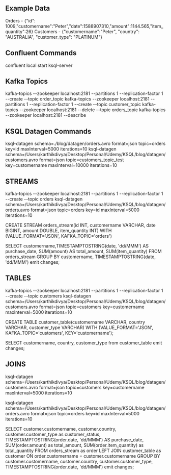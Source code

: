 ## Example Data

Orders - {"id": 1009,"customername":"Peter","date":1588907310,"amount":1144.565,"item_quantity":26}
Customers - {"customername":"Peter", "country": "AUSTRALIA", "customer_type": "PLATINUM"}

## Confluent Commands

confluent local start ksql-server

## Kafka Topics

kafka-topics --zookeeper localhost:2181 --partitions 1 --replication-factor 1 --create --topic order_topic
kafka-topics --zookeeper localhost:2181 --partitions 1 --replication-factor 1 --create --topic customer_topic
kafka-topics --zookeeper localhost:2181 --delete --topic orders_topic
kafka-topics --zookeeper localhost:2181 --describe

## KSQL Datagen Commands

ksql-datagen schema=./blog/datagen/orders.avro format=json topic=orders key=id maxInterval=5000 iterations=10
ksql-datagen schema=/Users/karthikdivya/Desktop/Personal/Udemy/KSQL/blog/datagen/customers.avro format=json topic=customers_topic_test key=customername maxInterval=10000 iterations=10

## STREAMS

kafka-topics --zookeeper localhost:2181 --partitions 1 --replication-factor 1 --create --topic orders
ksql-datagen schema=/Users/karthikdivya/Desktop/Personal/Udemy/KSQL/blog/datagen/orders.avro format=json topic=orders  key=id maxInterval=5000 iterations=10

CREATE STREAM orders_stream(id INT, customername VARCHAR, date BIGINT, amount DOUBLE, item_quantity INT)
WITH (VALUE_FORMAT='JSON', KAFKA_TOPIC='orders')

SELECT customername,TIMESTAMPTOSTRING(date, 'dd/MMM') AS purchase_date, 
SUM(amount) AS total_amount, SUM(item_quantity) 
FROM orders_stream
GROUP BY customername, TIMESTAMPTOSTRING(date, 'dd/MMM') emit changes;


## TABLES

kafka-topics --zookeeper localhost:2181 --partitions 1 --replication-factor 1 --create --topic customers
ksql-datagen schema=/Users/karthikdivya/Desktop/Personal/Udemy/KSQL/blog/datagen/customers.avro format=json topic=customers  key=customername maxInterval=5000 iterations=10

CREATE TABLE customer_table(customername VARCHAR, country VARCHAR, customer_type VARCHAR) 
WITH (VALUE_FORMAT='JSON', KAFKA_TOPIC='customers', KEY='customername');

SELECT customername, country, customer_type from customer_table emit changes;

## JOINS

ksql-datagen schema=/Users/karthikdivya/Desktop/Personal/Udemy/KSQL/blog/datagen/customers.avro format=json topic=customers  key=customername maxInterval=5000 iterations=10

ksql-datagen schema=/Users/karthikdivya/Desktop/Personal/Udemy/KSQL/blog/datagen/orders.avro format=json topic=orders  key=id maxInterval=5000 iterations=10

SELECT customer.customername, customer.country, customer.customer_type as customer_status,
TIMESTAMPTOSTRING(order.date, 'dd/MMM') AS purchase_date,
SUM(order.amount) as total_amount, SUM(order.item_quantity) as total_quantity
FROM orders_stream as order 
LEFT JOIN customer_table as customer 
ON order.customername = customer.customername
GROUP BY customer.customername, customer.country, customer.customer_type,
TIMESTAMPTOSTRING(order.date, 'dd/MMM')
emit changes;
